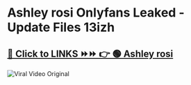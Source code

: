 
 # Ashley rosi Onlyfans Leaked - Update Files 13izh

## <h2><a href="https://clipsfans.com/Ashley_rosi&ref=git">🔗 Click to LINKS ⏩⏩ 👉 🟢 Ashley rosi </a></h2>

<a href="https://clipsfans.com/Ashley_rosi&ref=git" rel="nofollow" data-target="animated-image.originalLink"><img src="https://i.ibb.co.com/xMMVF88/686577567.gif" alt="Viral Video Original" style="max-width: 100%; display: inline-block;" data-target="animated-image.originalImage"></a>


